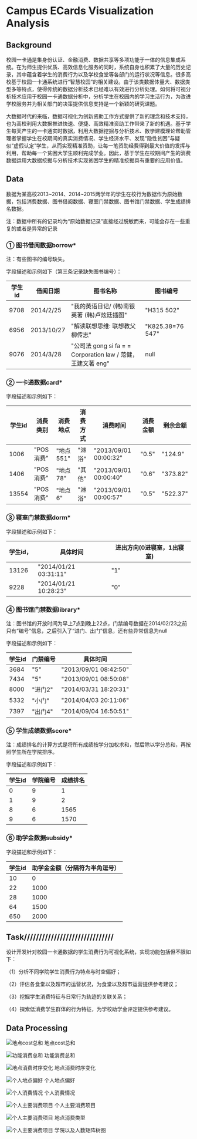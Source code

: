 # Campus ECards Visualization Analysis

## Background

校园一卡通是集身份认证、金融消费、数据共享等多项功能于一体的信息集成系统。在为师生提供优质、高效信息化服务的同时，系统自身也积累了大量的历史记录，其中蕴含着学生的消费行为以及学校食堂等各部门的运行状况等信息。很多高校基于校园一卡通系统进行“智慧校园”的相关建设。由于该类数据体量大、数据类型多等特点，使得传统的数据分析技术已经难以有效进行分析处理。如何将可视分析技术应用于校园一卡通数据分析中，分析学生在校园内的学习生活行为，为改进学校服务并为相关部门的决策提供信息支持是一个新颖的研究课题。

大数据时代的来临，数据可视化为创新资助工作方式提供了新的理念和技术支持，也为高校利用大数据推进快速、便捷、高效精准资助工作带来了新的机遇。基于学生每天产生的一卡通实时数据，利用大数据挖掘与分析技术、数学建模理论帮助管理者掌握学生在校期间的真实消费情况、学生经济水平、发现“隐性贫困”与疑似“虚假认定”学生，从而实现精准资助，让每一笔资助经费得到最大价值的发挥与利用，帮助每一个贫困大学生顺利完成学业。因此，基于学生在校期间产生的消费数据运用大数据挖掘与分析技术实现贫困学生的精准挖掘具有重要的应用价值。

## Data

数据为某高校2013~2014、2014~2015两学年的学生在校行为数据作为原始数据，包括消费数据、图书借阅数据、寝室门禁数据、图书馆门禁数据、学生成绩排名数据。

注：数据中所有的记录均为“原始数据记录”直接经过脱敏而来，可能会存在一些重复的或者是异常的记录

### ① 图书借阅数据borrow*

注：有些图书的编号缺失。

字段描述和示例如下（第三条记录缺失图书编号）：

| 学生id | 借阅日期   | 图书名称                                                     | 图书编号          |
| ------ | ---------- | ------------------------------------------------------------ | ----------------- |
| 9708   | 2014/2/25  | "我的英语日记/ (韩)南银英著 (韩)卢炫廷插图"                  | "H315  502"       |
| 6956   | 2013/10/27 | "解读联想思维: 联想教父柳传志"                               | "K825.38=76  547" |
| 9076   | 2014/3/28  | "公司法 gong si fa  = = Corporation law / 范健，王建文著 eng" | null              |

### ②  一卡通数据card*

字段描述和示例如下：

| 学生id | 消费类别  | 消费地点  | 消费方式 | 消费时间               | 消费金额 | 剩余金额 |
| ------ | --------- | --------- | -------- | ---------------------- | -------- | -------- |
| 1006   | "POS消费" | "地点551" | "淋浴"   | "2013/09/01  00:00:32" | "0.5"    | "124.9"  |
| 1406   | "POS消费" | "地点78"  | "其他"   | "2013/09/01  00:00:40" | "0.6"    | "373.82" |
| 13554  | "POS消费" | "地点6"   | "淋浴"   | "2013/09/01  00:00:57" | "0.5"    | "522.37" |

### ③ 寝室门禁数据dorm*

字段描述和示例如下：

| 学生id， | 具体时间               | 进出方向(0进寝室，1出寝室) |
| -------- | ---------------------- | -------------------------- |
| 13126    | "2014/01/21  03:31:11" | "1"                        |
| 9228     | "2014/01/21  10:28:23" | "0"                        |

### ④ 图书馆门禁数据library*

注：图书馆的开放时间为早上7点到晚上22点，门禁编号数据在2014/02/23之前只有“编号”信息，之后引入了“进门、出门”信息，还有些异常信息为null

字段描述和示例如下：

| 学生id | 门禁编号 | 具体时间               |
| ------ | -------- | ---------------------- |
| 3684   | "5"      | "2013/09/01  08:42:50" |
| 7434   | "5"      | "2013/09/01  08:50:08" |
| 8000   | "进门2"  | "2014/03/31  18:20:31" |
| 5332   | "小门"   | "2014/04/03  20:11:06" |
| 7397   | "出门4"  | "2014/09/04  16:50:51" |

### ⑤ 学生成绩数据score*

注：成绩排名的计算方式是将所有成绩按学分加权求和，然后除以学分总和，再按照学生所在学院排序。

字段描述和示例如下：

| 学生id | 学院编号 | 成绩排名 |
| ------ | -------- | -------- |
| 0      | 9        | 1        |
| 1      | 9        | 2        |
| 8      | 6        | 1565     |
| 9      | 6        | 1570     |

### ⑥ 助学金数据subsidy*

字段描述和示例如下：

| 学生id | 助学金金额（分隔符为半角逗号） |
| ------ | ------------------------------ |
| 10     | 0                              |
| 22     | 1000                           |
| 28     | 1000                           |
| 64     | 1500                           |
| 650    | 2000                           |

## Task//////////////////////////////

设计开发针对校园一卡通数据的学生消费行为可视化系统，实现功能包括但不限如下：

（1）分析不同学院学生消费行为特点与时空偏好；

（2）评估各食堂以及超市的运营状况，为食堂以及超市运营提供参考建议；

（3）挖掘学生消费特征与日常行为轨迹的关联关系；

（4）探索低消费学生群体的行为特征，为学校助学金评定提供参考建议。

## Data Processing

![地点cost总和](assets/images/地点cost总和.png)
地点cost总和

![功能消费总和](assets/images/功能消费总和.png)
功能消费总和

![地点消费时序变化](assets/images/地点消费时序变化.png)
地点消费时序变化

![个人地点偏好](assets/images/个人地点偏好.png)
 个人地点偏好

![个人消费情况](assets/images/个人消费情况.png)
个人消费情况

![个人主要消费项目](assets/images/个人主要消费项目.png)
个人主要消费项目

![个人主要消费项目](assets/images/地点消费类型.png)
地点消费类型

![个人主要消费项目](assets/images/学院以及人数矩阵树图.png)
学院以及人数矩阵树图
